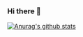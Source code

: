### Hi there 👋
[![Anurag's github stats](https://github-readme-stats.vercel.app/api?username=jatsqi)](https://github.com/anuraghazra/github-readme-stats)

